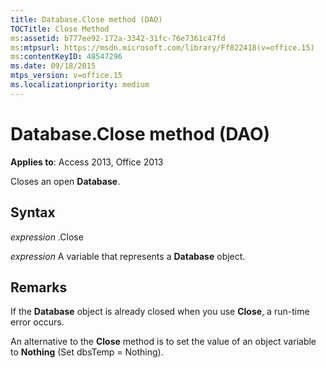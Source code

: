 ```yaml
---
title: Database.Close method (DAO)
TOCTitle: Close Method
ms:assetid: b777ee92-172a-3342-31fc-76e7361c47fd
ms:mtpsurl: https://msdn.microsoft.com/library/Ff822418(v=office.15)
ms:contentKeyID: 48547296
ms.date: 09/18/2015
mtps_version: v=office.15
ms.localizationpriority: medium
---
```


# Database.Close method (DAO)


**Applies to**: Access 2013, Office 2013

Closes an open **Database**.

## Syntax

*expression* .Close

*expression* A variable that represents a **Database** object.

## Remarks

If the **Database** object is already closed when you use **Close**, a run-time error occurs.

An alternative to the **Close** method is to set the value of an object variable to **Nothing** (Set dbsTemp = Nothing).

